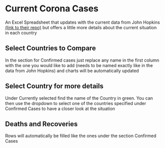 # Current Corona Cases

An Excel Spreadsheet that updates with the current data from John Hopkins [(link to their repo)](https://github.com/CSSEGISandData/COVID-19)
but offers a little more details about the current situation in each country

## Select Countries to Compare

In the section for Confirmed cases just replace any name in the first column with the one you would like to add (needs to be named exactly like in the data from John Hopkins) and charts will be automatically updated

## Select Country for more details

Under Currently selected find the name of the Country in green. You can then use the dropdown to select one of the countries specified under Confirmed Cases to have a closer look at the situation

## Deaths and Recoveries

Rows will automatically be filled like the ones under the section Confirmed Cases